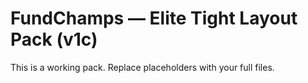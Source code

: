 # FundChamps — Elite Tight Layout Pack (v1c)

This is a working pack. Replace placeholders with your full files.

